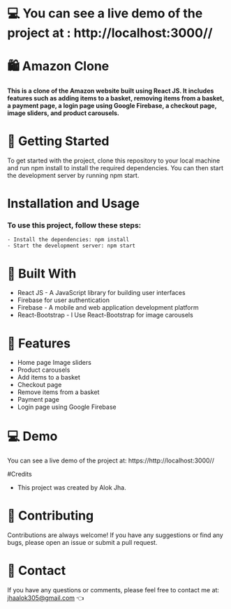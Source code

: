 # 💻 You can see a live demo of the project at :  http://localhost:3000//  

# 🛍️ Amazon Clone
<h4> This is a clone of the Amazon website built using React JS. It includes features such as adding items to a basket, removing items from a basket, a payment page, a login page using Google Firebase, a checkout page, image sliders, and product carousels. </h4>

# 🚀 Getting Started
 To get started with the project, clone this repository to your local machine and run npm install to install the required dependencies. You can then start the development server by running npm start.
 
 # Installation and Usage

<h3> To use this project, follow these steps:</h3>

    
    - Install the dependencies: npm install
    - Start the development server: npm start

# 🔨 Built With
- React JS - A JavaScript library for building user interfaces
- Firebase for user authentication
- Firebase - A mobile and web application development platform
- React-Bootstrap - I Use React-Bootstrap for image carousels

# 🎉 Features
- Home page Image sliders
- Product carousels
- Add items to a basket
- Checkout page
- Remove items from a basket
- Payment page
- Login page using Google Firebase


# 💻 Demo
You can see a live demo of the project at: https://http://localhost:3000//  

#Credits

- This project was created by Alok Jha.

# 🤝 Contributing
Contributions are always welcome! If you have any suggestions or find any bugs, please open an issue or submit a pull request.


# 📧 Contact
If you have any questions or comments, please feel free to contact me at: jhaalok305@gmail.com 👈






